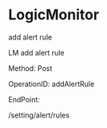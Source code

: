 #     LogicMonitor


add alert rule

LM add alert rule

Method: Post

OperationID: addAlertRule

EndPoint:

/setting/alert/rules
